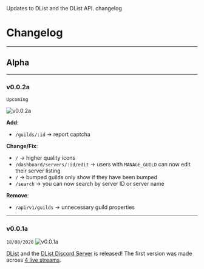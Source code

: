 <title>Changelog</title>
<description>Updates to DList and the DList API.</description>
<url>changelog</url>

# Changelog

---

## Alpha

---

### v0.0.2a
`Upcoming`

![v0.0.2a](assets/docs/img/img/v0.0.2a.png)

**Add**:
- `/guilds/:id` -> report captcha 

**Change/Fix**:
- `/` -> higher quality icons
- `/dashboard/servers/:id/edit` -> users with `MANAGE_GUILD` can now edit their server listing
- `/` -> bumped guilds only show if they have been bumped
- `/search` -> you can now search by server ID or server name 

**Remove**:
- `/api/v1/guilds` -> unnecessary guild properties

---

### v0.0.1a
`18/08/2020`
![v0.0.1a](assets/docs/img/v0.0.1a.png)

[DList](/) and the [DList Discord Server](/server) is released!
The first version was made across [4 live streams](https://youtube.com/ADAMJR).